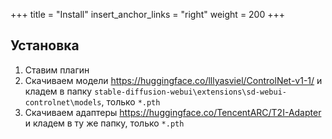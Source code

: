 +++
title = "Install"
insert_anchor_links = "right"
weight = 200
+++
## Установка

1) Ставим плагин
2) Скачиваем модели https://huggingface.co/lllyasviel/ControlNet-v1-1/ и кладем  в папку `stable-diffusion-webui\extensions\sd-webui-controlnet\models`, только `*.pth`
3) Скачиваем адаптеры https://huggingface.co/TencentARC/T2I-Adapter и кладем в ту же папку, только `*.pth`
